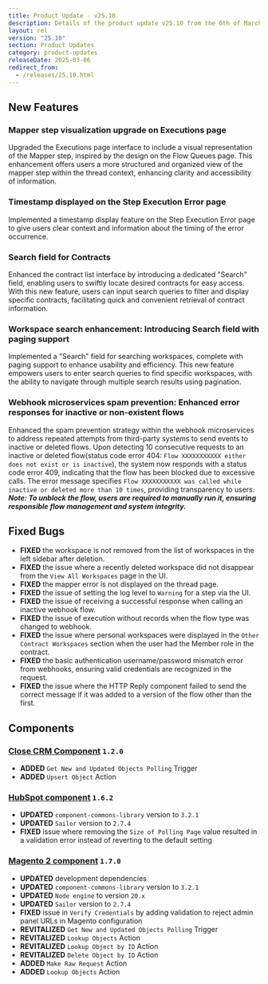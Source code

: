 ```yaml
---
title: Product Update - v25.10
description: Details of the product update v25.10 from the 6th of March 2025.
layout: rel
version: "25.10"
section: Product Updates
category: product-updates
releaseDate: 2025-03-06
redirect_from:
  - /releases/25.10.html
---
```


## New Features
### Mapper step visualization upgrade on Executions page
Upgraded the Executions page interface to include a visual representation of the Mapper step, inspired by the design on the Flow Queues page. This enhancement offers users a more structured and organized view of the mapper step within the thread context, enhancing clarity and accessibility of information. 

### Timestamp displayed on the Step Execution Error page
Implemented a timestamp display feature on the Step Execution Error page to give users clear context and information about the timing of the error occurrence.

### Search field for Contracts
Enhanced the contract list interface by introducing a dedicated "Search" field, enabling users to swiftly locate desired contracts for easy access. 
With this new feature, users can input search queries to filter and display specific contracts, facilitating quick and convenient retrieval of contract information.

### Workspace search enhancement: Introducing Search field with paging support
Implemented a "Search" field for searching workspaces, complete with paging support to enhance usability and efficiency. 
This new feature empowers users to enter search queries to find specific workspaces, with the ability to navigate through multiple search results using pagination.

### Webhook microservices spam prevention: Enhanced error responses for inactive or non-existent flows
Enhanced the spam prevention strategy within the webhook microservices to address repeated attempts from third-party systems to send events to inactive or deleted flows. 
Upon detecting 10 consecutive requests to an inactive or deleted flow(status code error 404: `Flow XXXXXXXXXXX either does not exist or is inactive`), the system now responds with a status code error 409, indicating that the flow has been blocked due to excessive calls. The error message specifies `Flow XXXXXXXXXXX was called while inactive or deleted more than 10 times`, providing transparency to users. 
**_Note: To unblock the flow, users are required to manually run it, ensuring responsible flow management and system integrity._**

## Fixed Bugs
*   **FIXED** the workspace is not removed from the list of workspaces in the left sidebar after deletion.
*   **FIXED** the issue where a recently deleted workspace did not disappear from the `View All Workspaces` page in the UI.
*   **FIXED** the mapper error is not displayed on the thread page.
*   **FIXED** the issue of setting the log level to `Warning` for a step via the UI.
*   **FIXED** the issue of receiving a successful response when calling an inactive webhook flow.
*   **FIXED** the issue of execution without records when the flow type was changed to webhook.
*   **FIXED** the issue where personal workspaces were displayed in the `Other Contract Workspaces` section when the user had the Member role in the contract.
*   **FIXED** the basic authentication username/password mismatch error from webhooks, ensuring valid credentials are recognized in the request.
*   **FIXED** the issue where the HTTP Reply component failed to send the correct message if it was added to a version of the flow other than the first.

## Components
### [Close CRM Component](/components/close-crm/) `1.2.0`
*   **ADDED** `Get New and Updated Objects Polling` Trigger
*   **ADDED** `Upsert Object` Action

### [HubSpot component](/components/hubspot/) `1.6.2`
*   **UPDATED** `component-commons-library` version to `3.2.1`
*   **UPDATED** `Sailor` version to `2.7.4`
*   **FIXED** issue where removing the `Size of Polling Page` value resulted in a validation error instead of reverting to the default setting

### [Magento 2 component](/components/magento2/) `1.7.0`
*   **UPDATED** development dependencies
*   **UPDATED** `component-commons-library` version to `3.2.1`
*   **UPDATED** `Node engine` to version `20.x`
*   **UPDATED** `Sailor` version to `2.7.4`
*   **FIXED** issue in `Verify Credentials` by adding validation to reject admin panel URLs in Magento configuration
*   **REVITALIZED** `Get New and Updated Objects Polling` Trigger
*   **REVITALIZED** `Lookup Objects` Action
*   **REVITALIZED** `Lookup Object by ID` Action
*   **REVITALIZED** `Delete Object by ID` Action
*   **ADDED** `Make Raw Request` Action
*   **ADDED** `Lookup Objects` Action